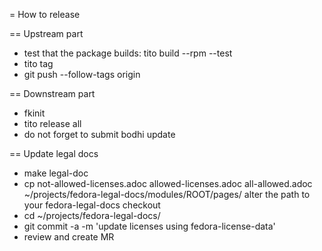 = How to release

== Upstream part

 * test that the package builds:
   tito build --rpm --test
 * tito tag
 * git push --follow-tags origin

== Downstream part

 * fkinit
 * tito release all
 * do not forget to submit bodhi update

== Update legal docs

 * make legal-doc
 * cp not-allowed-licenses.adoc allowed-licenses.adoc all-allowed.adoc ~/projects/fedora-legal-docs/modules/ROOT/pages/
   alter the path to your fedora-legal-docs checkout
 * cd ~/projects/fedora-legal-docs/
 * git commit -a -m 'update licenses using fedora-license-data'
 * review and create MR
